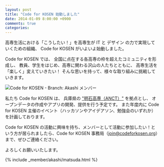 ```yaml
---
layout: post
title: "Code for KOSEN 始動しました"
date: 2014-01-09 8:00:00 +0900
comments: true
categories: 
---
```


高専生活における「こうしたい！」を高専生が IT と デザイン の力で実現していくための組織、 Code for KOSEN がいよいよ始動しました。

Code for KOSEN では、
全国に点在する各高専の枠を超えたコミュニティを形成し、
教員、学生をはじめ、高専に関わる沢山の人たちとともに、
高専生活を「楽しく」変えていきたい！
そんな思いを持って、様々な取り組みに挑戦していきます。

![Code for KOSEN - Branch: Akashi メンバー](/assets/images/blog/2014-01-09/hello-world/eyecatch.jpg)

私たち Code for KOSEN は、
兵庫県の ["明石高専（ANCT）"](http://www.akashi.ac.jp) を拠点とし、 
オープンデータの作成やアプリの開発、提供を行う予定です。
また年度内に Code for KOSEN 主催のイベント（ハッカソンやアイデアソン、勉強会のいずれか）を計画しております。


Code for KOSEN の活動に興味を持ち、メンバーとして活動に参加したい！という方が居られましたら、Code for KOSEN 事務局（[join@codeforkosen.org](mailto:join@codeforkosen.org)）まで、ぜひご連絡ください。


よろしくお願いいたします。


{% include _member/akashi/matsuda.html %}
